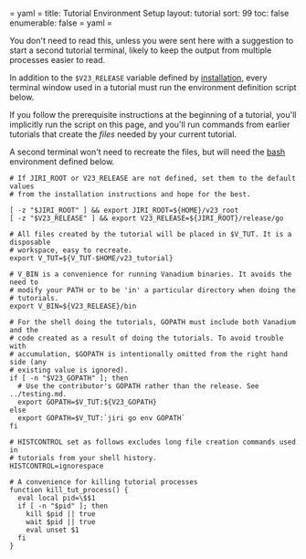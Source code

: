 = yaml =
title: Tutorial Environment Setup
layout: tutorial
sort: 99
toc: false
enumerable: false
= yaml =

You don't need to read this, unless you were sent here with a suggestion to
start a second tutorial terminal, likely to keep the output from multiple
processes easier to read.

In addition to the `$V23_RELEASE` variable defined by [installation], every
terminal window used in a tutorial must run the environment definition script
below.

If you follow the prerequisite instructions at the beginning of a tutorial,
you'll implicitly run the script on this page, and you'll run commands from
earlier tutorials that create the _files_ needed by your current tutorial.

A second terminal won't need to recreate the files, but will need the [bash]
environment defined below.

<!-- @envVars @buildjs @test @testui @completer -->
```
# If JIRI_ROOT or V23_RELEASE are not defined, set them to the default values
# from the installation instructions and hope for the best.

[ -z "$JIRI_ROOT" ] && export JIRI_ROOT=${HOME}/v23_root
[ -z "$V23_RELEASE" ] && export V23_RELEASE=${JIRI_ROOT}/release/go

# All files created by the tutorial will be placed in $V_TUT. It is a disposable
# workspace, easy to recreate.
export V_TUT=${V_TUT-$HOME/v23_tutorial}

# V_BIN is a convenience for running Vanadium binaries. It avoids the need to
# modify your PATH or to be 'in' a particular directory when doing the
# tutorials.
export V_BIN=${V23_RELEASE}/bin

# For the shell doing the tutorials, GOPATH must include both Vanadium and the
# code created as a result of doing the tutorials. To avoid trouble with
# accumulation, $GOPATH is intentionally omitted from the right hand side (any
# existing value is ignored).
if [ -n "$V23_GOPATH" ]; then
  # Use the contributor's GOPATH rather than the release. See ../testing.md.
  export GOPATH=$V_TUT:${V23_GOPATH}
else
  export GOPATH=$V_TUT:`jiri go env GOPATH`
fi

# HISTCONTROL set as follows excludes long file creation commands used in
# tutorials from your shell history.
HISTCONTROL=ignorespace

# A convenience for killing tutorial processes
function kill_tut_process() {
  eval local pid=\$$1
  if [ -n "$pid" ]; then
    kill $pid || true
    wait $pid || true
    eval unset $1
  fi
}
```

[installation]: /installation/
[bash]: /tutorials/faq.html#why-bash-
